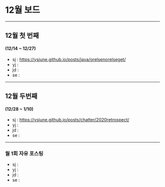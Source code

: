 # 12월 보드

------

## 12월 첫  번째

#### (12/14 ~ 12/27)

- sj : https://ysjune.github.io/posts/java/orelsenorelseget/
- yj :
- jd :
- se :



------

## 12월 두번째

#### (12/28 ~ 1/10)

- sj : https://ysjune.github.io/posts/chatter/2020retrospect/
- yj :
- jd :
- se :

------

### 월 1회 자유 포스팅

- sj : 
- yj :
- jd :
- se :